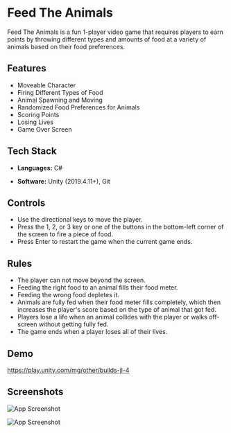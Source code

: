 # Feed The Animals

Feed The Animals is a fun 1-player video game that requires players to earn points by throwing different types and amounts of food at a variety of animals based on their food preferences.

## Features

- Moveable Character
- Firing Different Types of Food
- Animal Spawning and Moving
- Randomized Food Preferences for Animals
- Scoring Points
- Losing Lives
- Game Over Screen

## Tech Stack

- **Languages:** C#

- **Software:** Unity (2019.4.11+), Git

## Controls

- Use the directional keys to move the player.
- Press the 1, 2, or 3 key or one of the buttons in the bottom-left corner of the screen to fire a piece of food.
- Press Enter to restart the game when the current game ends.

## Rules

- The player can not move beyond the screen.
- Feeding the right food to an animal fills their food meter. 
- Feeding the wrong food depletes it.
- Animals are fully fed when their food meter fills completely, which then increases the player's score based on the type of animal that got fed.
- Players lose a life when an animal collides with the player or walks off-screen without getting fully fed.
- The game ends when a player loses all of their lives.

## Demo

https://play.unity.com/mg/other/builds-jl-4

## Screenshots

![App Screenshot](https://static.wixstatic.com/media/99e2b2_8486530fd43a47f0af19df4d4bd3b622~mv2.jpg/v1/fill/w_878,h_427,al_c,q_85,enc_auto/99e2b2_8486530fd43a47f0af19df4d4bd3b622~mv2.jpg)

![App Screenshot](https://static.wixstatic.com/media/99e2b2_8437121758ba4797ab8c9902f385c93f~mv2.jpg/v1/fill/w_878,h_427,al_c,q_85,enc_auto/99e2b2_8437121758ba4797ab8c9902f385c93f~mv2.jpg)
